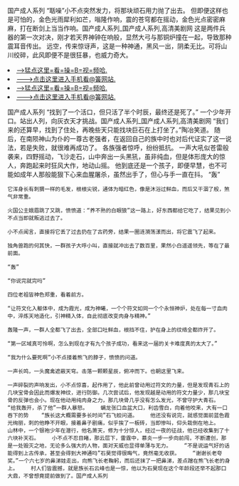 国产成人系列    “聒噪”小不点突然发力，将那块顽石用力抛了出去。    但即便这样也是可怕的，金色光雨犀利如芒，嗡隆作响，震的苍穹都在摇动，金色光点密密麻麻，打在断剑上当当作响。国产成人系列_国产成人系列,高清美剧网    这是两件兵器的第一次对决，刚才若天界神钟在响般，显然大弓与那铜炉撞在一起，导致那种震耳音传出。    远空，传来惊讶声，这是一种神通，黑风一出，阴柔无比。可将山川绞碎，此风即便不是很狂暴，也威力奇大。

<li><a href="http://uqgfgg529.sg925.xyz/#md_1026">-->猛点这里=看=操=B=视=频哈.</a></li>
<li><a href="http://uqgfgg529.sg925.xyz/#md_1026">--->点击这里进入手机看@簧网站.</a></li>





<li><a href="http://uqgfgg529.sg925.xyz/#md_1026">-->猛点这里=看=操=B=视=频哈.</a></li>
<li><a href="http://uqgfgg529.sg925.xyz/#md_1026">--->点击这里进入手机看@簧网站.</a></li>



国产成人系列    “找到了一个活口，但只活了半个时辰，最终还是死了。”    一个少年开口。站出人列，向灰衣天才挑战。国产成人系列_国产成人系列,高清美剧网    “我们来的还算早，找到了住处，再晚些天只能找块巨石在上打坐了。”陶冶笑道。
    随后，在南陨神山为仆的一尊古老强者，在返回自己的族中时也对后代证实了这一说法，若是失败，就很难再成功了。    各族强者惊呼，纷纷抵抗。    一声大吼似苍雷般袭来，四野摇动，飞沙走石，山中奔出一头黑犼，虽非纯血，但是体形庞大的惊人，奔跑起来时狂风大作，地动山摇。    他到底还是一个孩子，即便早慧，也不可能如成年人那般能狠下心来血腥屠杀，虽然出手了，但心与手一直在抖。    “轰”

    它浑身长有刺猬一样的毛发，根根尖锐，通体为暗红色，像是沐浴过鲜血，而后又干涸了般，煞气非常重。

    火国公主娥眉跳了又跳，愤愤道：“养不熟的白眼狼”这一路上，好东西都给它吃了，结果见到小不点当即就叛逃过去了。

    小不点闻言，直接将它丢了过去扔在了古药旁，结果一圈涟漪荡漾而出，将它震飞了起来。

    独角兽跑的何其快，一群孩子大呼小叫，直接就冲出去了数百里，果然小白遥遥领先，等在了最前面。

    “轰”

    “你说完就完吗”

    四位老祖皆神色郑重，看着前方。

    “让符文化入躯体中，成为霞光，成为神曦，一个个符文如同一个个永恒神炉，处在每一寸血肉中，淬炼天地造化，引神精入体，自此彻底改变肉身与精神。”

    轰隆一声，一群人全都飞了出去，全部口吐鲜血，根挡不住，护在身上的纹络全都炸开了。

    “第一区域真可怜啊，怎么到现在才有九个孩子成功，看来这一届的关卡难度真的太大了。”

    “我为什么要死啊”小不点搂着熊飞的脖子，愤愤的问道。

    一声长鸣，一头魔禽遮蔽天穹。击落一颗颗星辰，俯冲而下。也朝这里飞来。

    一声碎裂的声响发出，小不点惊喜，起作用了，他此前曾动用过符文的力量，但是发现青石上的几块宝骨会因此而爆发神纹，进行防御。几次尝试后，他发现越是动用的符文力量少，那几块宝骨的反弹也会小。现在他动用纯肉身之力，那几块骨几乎没有怎么发光，不曾守护大青石。    “给我轰开，杀了他”一群人暴怒。    螭龙张口血盆大口，利齿雪白，向着他咬来，大有一口吞下的势    “族长这大概需要多长时间”石飞蛟问道。    他还没有说完，就感觉面前蓝色霞光绚丽，刺的他睁不开眼，接着鼻子剧痛，似乎挨了一板砖，当即惨叫，仰头栽倒在地上。    山林中，一个银袍少年在潜行，他名萧天，修为十分惊人，经过一夜的征战，他已经收集到了十六块补天石。    小不点不忍目睹，那云层下，雷霆中，慕炎一步一步向前闯，不断遭创，那是一处毁灭之地，无论多么强大的人物，面对天威也显得单薄与无力。    “不是说运气好的话能得到上古传承，甚至会得到大神通吗”石昊觉得很晦气，竟然毫无收获。    “谢谢长老夸奖。”一个六七岁的鼻涕娃走出，向熊飞长老鞠躬，而后还抹了一把鼻涕，差点蹭在熊飞长老的身上。    村人们皆震撼，就是族长石云峰也是一惊，他以为石昊现在这个年龄段还举不起那口大鼎，不曾想竟提前做到了。国产成人系列
